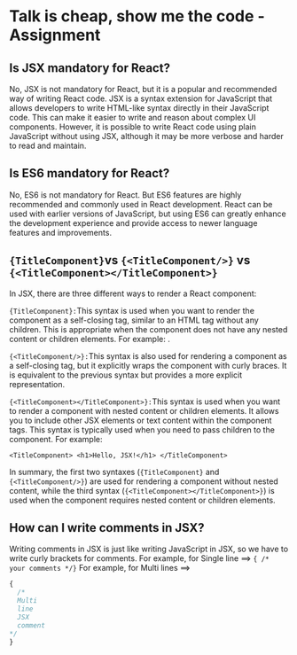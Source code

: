 # Talk is cheap, show me the code - Assignment

## Is JSX mandatory for React?

No, JSX is not mandatory for React, but it is a popular and recommended way of writing React code. JSX is a syntax extension for JavaScript that allows developers to write HTML-like syntax directly in their JavaScript code. This can make it easier to write and reason about complex UI components. However, it is possible to write React code using plain JavaScript without using JSX, although it may be more verbose and harder to read and maintain.

## Is ES6 mandatory for React?

No, ES6 is not mandatory for React. But ES6 features are highly recommended and commonly used in React development. React can be used with earlier versions of JavaScript, but using ES6 can greatly enhance the development experience and provide access to newer language features and improvements.

## `{TitleComponent}`vs `{<TitleComponent/>}` vs `{<TitleComponent></TitleComponent>}`

In JSX, there are three different ways to render a React component:

`{TitleComponent}:`This syntax is used when you want to render the component as a self-closing tag, similar to an HTML tag without any children. This is appropriate when the component does not have any nested content or children elements. For example: <TitleComponent />.

`{<TitleComponent/>}:`This syntax is also used for rendering a component as a self-closing tag, but it explicitly wraps the component with curly braces. It is equivalent to the previous syntax but provides a more explicit representation.

`{<TitleComponent></TitleComponent>}:`This syntax is used when you want to render a component with nested content or children elements. It allows you to include other JSX elements or text content within the component tags. This syntax is typically used when you need to pass children to the component. For example:

`<TitleComponent> <h1>Hello, JSX!</h1> </TitleComponent>`

In summary, the first two syntaxes (`{TitleComponent}` and `{<TitleComponent/>}`) are used for rendering a component without nested content, while the third syntax (`{<TitleComponent></TitleComponent>}`) is used when the component requires nested content or children elements.

## How can I write comments in JSX?

Writing comments in JSX is just like writing JavaScript in JSX, so we have to write curly brackets for comments.
For example, for Single line ==> `{ /*  your comments */}`
For example, for Multi lines ==>

```javascript
{
  /*
  Multi
  line
  JSX
  comment
*/
}
```
